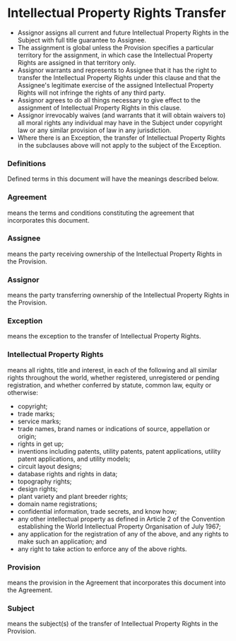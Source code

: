 # Intellectual Property Rights Transfer

- Assignor assigns all current and future Intellectual Property Rights in the Subject with full title guarantee to Assignee. 
- The assignment is global unless the Provision specifies a particular territory for the assignment, in which case the Intellectual Property Rights are assigned in that territory only. 
- Assignor warrants and represents to Assignee that it has the right to transfer the Intellectual Property Rights under this clause and that the Assignee's legitimate exercise of the assigned Intellectual Property Rights will not infringe the rights of any third party. 
- Assignor agrees to do all things necessary to give effect to the assignment of Intellectual Property Rights in this clause. 
- Assignor irrevocably waives (and warrants that it will obtain waivers to) all moral rights any individual may have in the Subject under copyright law or any similar provision of law in any jurisdiction. 
- Where there is an Exception, the transfer of Intellectual Property Rights in the subclauses above will not apply to the subject of the Exception. 

### Definitions

Defined terms in this document will have the meanings described below.

### Agreement
means the terms and conditions constituting the agreement that incorporates this document.

### Assignee
means the party receiving ownership of the Intellectual Property Rights in the Provision.

### Assignor
means the party transferring ownership of the Intellectual Property Rights in the Provision.

### Exception
means the exception to the transfer of Intellectual Property Rights.

### Intellectual Property Rights
means all rights, title and interest, in each of the following and all similar rights throughout the world, whether registered, unregistered or pending registration, and whether conferred by statute, common law, equity or otherwise: 
- copyright;
- trade marks;
- service marks;
- trade names, brand names or indications of source, appellation or origin;
- rights in get up;
- inventions including patents, utility patents, patent applications, utility patent applications, and utility models;
- circuit layout designs;
- database rights and rights in data;
- topography rights;
- design rights;
- plant variety and plant breeder rights;
- domain name registrations;
- confidential information, trade secrets, and know how;
- any other intellectual property as defined in Article 2 of the Convention establishing the World Intellectual Property Organisation of July 1967;
- any application for the registration of any of the above, and any rights to make such an application; and
- any right to take action to enforce any of the above rights.

### Provision
means the provision in the Agreement that incorporates this document into the Agreement.

### Subject
means the subject(s) of the transfer of Intellectual Property Rights in the Provision.

